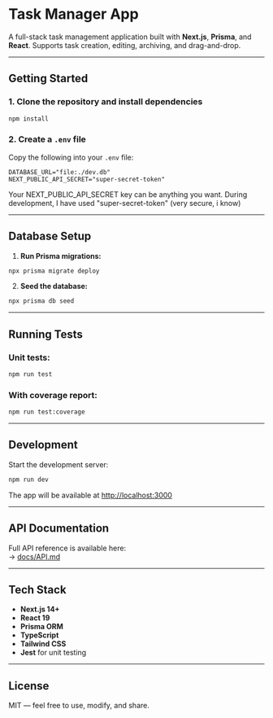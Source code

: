 # Task Manager App

A full-stack task management application built with **Next.js**, **Prisma**, and **React**. Supports task creation, editing, archiving, and drag-and-drop.

---

## Getting Started

### 1. Clone the repository and install dependencies

```bash
npm install
```

### 2. Create a `.env` file

Copy the following into your `.env` file:

```env
DATABASE_URL="file:./dev.db"
NEXT_PUBLIC_API_SECRET="super-secret-token"
```

Your NEXT_PUBLIC_API_SECRET key can be anything you want. During development, I have used "super-secret-token" (very secure, i know)

---

## Database Setup

1. **Run Prisma migrations:**

```bash
npx prisma migrate deploy
```

2. **Seed the database:**

```bash
npx prisma db seed
```

---

## Running Tests

### Unit tests:
```bash
npm run test
```

### With coverage report:
```bash
npm run test:coverage
```

---

## Development

Start the development server:

```bash
npm run dev
```

The app will be available at [http://localhost:3000](http://localhost:3000)

---

## API Documentation

Full API reference is available here:  
-> [docs/API.md](docs/API.md)

---

## Tech Stack

- **Next.js 14+**
- **React 19**
- **Prisma ORM**
- **TypeScript**
- **Tailwind CSS**
- **Jest** for unit testing

---

## License

MIT — feel free to use, modify, and share.